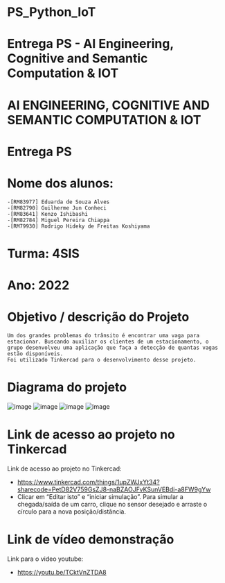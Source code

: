 # PS_Python_IoT
# Entrega PS - AI Engineering, Cognitive and Semantic Computation &amp; IOT

# AI ENGINEERING, COGNITIVE AND SEMANTIC COMPUTATION & IOT
# Entrega PS
# Nome dos alunos:
	-[RM83977] Eduarda de Souza Alves
	-[RM82790] Guilherme Jun Conheci
	-[RM83641] Kenzo Ishibashi
	-[RM82784] Miguel Pereira Chiappa
	-[RM79930] Rodrigo Hideky de Freitas Koshiyama
# Turma: 4SIS
# Ano: 2022
#  Objetivo / descrição do Projeto
	Um dos grandes problemas do trânsito é encontrar uma vaga para estacionar. Buscando auxiliar os clientes de um estacionamento, o grupo desenvolveu uma aplicação que faça a detecção de quantas vagas estão disponíveis.
	Foi utilizado Tinkercad para o desenvolvimento desse projeto.
# Diagrama do projeto
  
![image](https://user-images.githubusercontent.com/92612941/201435122-1c8ea590-d778-43ef-8a35-dc45a5667769.png)
![image](https://user-images.githubusercontent.com/92612941/201435134-209f49ba-8cd0-4a90-b5a3-eeb539f45bfb.png)
![image](https://user-images.githubusercontent.com/92612941/201435143-387ffe84-7d92-41a0-a102-d588661f7bfa.png)
![image](https://user-images.githubusercontent.com/92612941/201435147-a5504e3e-3994-4116-bffa-bdaf45404cb6.png)
 
# Link de acesso ao projeto no Tinkercad
Link de acesso ao projeto no Tinkercad:
  - https://www.tinkercad.com/things/1upZWJxYt34?sharecode=PetD82V759GsZJ8-naBZAOJFvKSunVEBdi-a8FW9gYw
  - Clicar em “Editar isto” e “iniciar simulação”.
Para simular a chegada/saída de um carro, clique no sensor desejado e arraste o círculo para a nova posição/distância.

# Link de vídeo demonstração
Link para o video youtube:
  - https://youtu.be/TCktVnZTDA8

